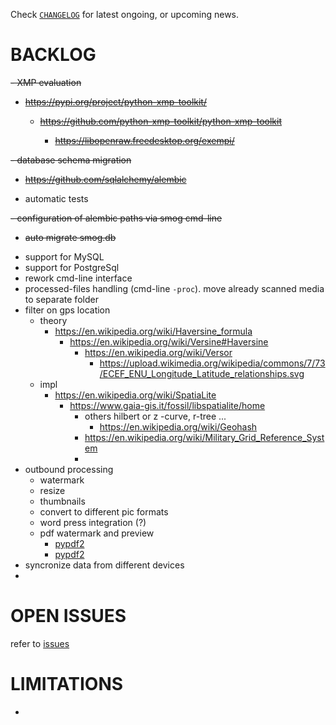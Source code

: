 
Check
[`CHANGELOG`](https://github.com/kr-g/smog/blob/main/CHANGELOG.md)
for latest ongoing, or upcoming news.


# BACKLOG

<del>
- XMP evaluation
  
  - https://pypi.org/project/python-xmp-toolkit/
  
    - https://github.com/python-xmp-toolkit/python-xmp-toolkit
  
      - https://libopenraw.freedesktop.org/exempi/
</del>

<del>
- database schema migration

  - https://github.com/sqlalchemy/alembic
</del>

- automatic tests 

<del>
- configuration of alembic paths via smog cmd-line

  - auto migrate smog.db
</del>

- support for MySQL
- support for PostgreSql
- rework cmd-line interface
- processed-files handling (cmd-line `-proc`). move already scanned media to separate folder
- filter on gps location
  - theory
    - https://en.wikipedia.org/wiki/Haversine_formula
      - https://en.wikipedia.org/wiki/Versine#Haversine
        - https://en.wikipedia.org/wiki/Versor
          - https://upload.wikimedia.org/wikipedia/commons/7/73/ECEF_ENU_Longitude_Latitude_relationships.svg
  - impl
    - https://en.wikipedia.org/wiki/SpatiaLite
      - https://www.gaia-gis.it/fossil/libspatialite/home
        - others hilbert or z -curve, r-tree ...
          - https://en.wikipedia.org/wiki/Geohash
        - https://en.wikipedia.org/wiki/Military_Grid_Reference_System
        - 
- outbound processing
  - watermark
  - resize
  - thumbnails
  - convert to different pic formats
  - word press integration (?)
  - pdf watermark and preview 
    - [pypdf2](https://github.com/py-pdf/PyPDF2)
    - [pypdf2](https://pypdf2.readthedocs.io/en/latest/)
- syncronize data from different devices
- 


# OPEN ISSUES

refer to [issues](https://github.com/kr-g/smog/issues)


# LIMITATIONS

- 

